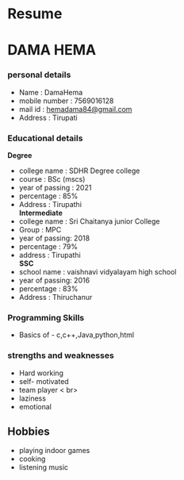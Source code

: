 # Resume
# DAMA HEMA
### personal details
- Name              : DamaHema <br>
- mobile number     : 7569016128 <br>
- mail id           : hemadama84@gmail.com <br>
- Address           : Tirupati
### Educational details
**Degree**
- college name : SDHR Degree college<br>
- course       : BSc (mscs)<br>
- year of passing : 2021<br>
- percentage     : 85% <br>
- Address        : Tirupathi <br>
**Intermediate**
- college name : Sri Chaitanya junior College <br>
- Group        : MPC <br>
- year of passing: 2018 <br>
- percentage : 79% <br>
- address    : Tirupathi <br>
**SSC**
- school name : vaishnavi vidyalayam high school <br>
- year of passing: 2016 <br>
- percentage : 83% <br>
- Address    : Thiruchanur 
### **Programming Skills**
- Basics of - c,c++,Java,python,html
### **strengths and weaknesses**
- Hard working <br>
- self- motivated <br>
- team player < br>
- laziness <br>
- emotional <br>
## **Hobbies**
- playing indoor games <br>
- cooking <br>
- listening music <br>

